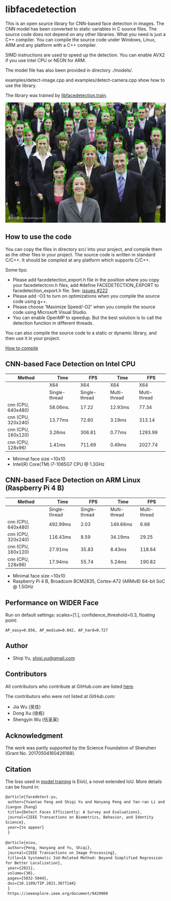 # libfacedetection

This is an open source library for CNN-based face detection in images. The CNN model has been converted to static variables in C source files. The source code does not depend on any other libraries. What you need is just a C++ compiler. You can compile the source code under Windows, Linux, ARM and any platform with a C++ compiler.

SIMD instructions are used to speed up the detection. You can enable AVX2 if you use Intel CPU or NEON for ARM.

The model file has also been provided in directory ./models/.

examples/detect-image.cpp and examples/detect-camera.cpp show how to use the library.

The library was trained by [libfacedetection.train](https://github.com/ShiqiYu/libfacedetection.train).

![Examples](/images/cnnresult.png "Detection example")

## How to use the code

You can copy the files in directory src/ into your project,
and compile them as the other files in your project.
The source code is written in standard C/C++.
It should be compiled at any platform which supports C/C++.

Some tips:

  * Please add facedetection_export.h file in the position where you copy your facedetectcnn.h files, add #define FACEDETECTION_EXPORT to  facedetection_export.h file. See: [issues #222](https://github.com/ShiqiYu/libfacedetection/issues/222)
  * Please add -O3 to turn on optimizations when you compile the source code using g++.
  * Please choose 'Maximize Speed/-O2' when you compile the source code using Microsoft Visual Studio.
  * You can enable OpenMP to speedup. But the best solution is to call the detection function in different threads.

You can also compile the source code to a static or dynamic library, and then use it in your project.

[How to compile](COMPILE.md)


## CNN-based Face Detection on Intel CPU

<!--
| Method             |Time          | FPS         |Time          | FPS         |
|--------------------|--------------|-------------|--------------|-------------|
|                    |  X64         |X64          |  X64         |X64          |
|                    |Single-thread |Single-thread|Multi-thread  |Multi-thread |
|cnn (CPU, 640x480)  |  58.03ms     |  17.23      | 13.85ms      |   72.20     |
|cnn (CPU, 320x240)  |  14.18ms     |  70.51      |  3.38ms      |  296.21     |
|cnn (CPU, 160x120)  |   3.25ms     | 308.15      |  0.82ms      | 1226.56     |
|cnn (CPU, 128x96)   |   2.11ms     | 474.38      |  0.52ms      | 1929.60     |
-->
| Method             |Time          | FPS         |Time          | FPS         |
|--------------------|--------------|-------------|--------------|-------------|
|                    |  X64         |X64          |  X64         |X64          |
|                    |Single-thread |Single-thread|Multi-thread  |Multi-thread |
|cnn (CPU, 640x480)  |  58.06ms.    |  17.22      |  12.93ms     |   77.34     |
|cnn (CPU, 320x240)  |  13.77ms     |  72.60      |   3.19ms     |  313.14     |
|cnn (CPU, 160x120)  |   3.26ms     | 306.81      |   0.77ms     | 1293.99     |
|cnn (CPU, 128x96)   |   1.41ms     | 711.69      |   0.49ms     | 2027.74     |

* Minimal face size ~10x10
* Intel(R) Core(TM) i7-1065G7 CPU @ 1.3GHz


## CNN-based Face Detection on ARM Linux (Raspberry Pi 4 B)

| Method             |Time          | FPS         |Time          | FPS         |
|--------------------|--------------|-------------|--------------|-------------|
|                    |Single-thread |Single-thread|Multi-thread  |Multi-thread |
|cnn (CPU, 640x480)  |  492.99ms    |  2.03       |  149.66ms    |   6.68      |
|cnn (CPU, 320x240)  |  116.43ms    |  8.59       |   34.19ms    |  29.25      |
|cnn (CPU, 160x120)  |   27.91ms    | 35.83       |    8.43ms    | 118.64      |
|cnn (CPU, 128x96)   |   17.94ms    | 55.74       |    5.24ms    | 190.82      |

<!-- * Face detection only, and no landmark detection included. -->
* Minimal face size ~10x10
* Raspberry Pi 4 B, Broadcom BCM2835, Cortex-A72 (ARMv8) 64-bit SoC @ 1.5GHz


## Performance on WIDER Face 
Run on default settings: scales=[1.], confidence_threshold=0.3, floating point:
```
AP_easy=0.856, AP_medium=0.842, AP_hard=0.727
```

## Author
* Shiqi Yu, <shiqi.yu@gmail.com>

## Contributors
All contributors who contribute at GitHub.com are listed [here](https://github.com/ShiqiYu/libfacedetection/graphs/contributors). 

The contributors who were not listed at GitHub.com:
* Jia Wu (吴佳)
* Dong Xu (徐栋)
* Shengyin Wu (伍圣寅)

## Acknowledgment
The work was partly supported by the Science Foundation of Shenzhen (Grant No. 20170504160426188).


## Citation
The loss used in [model training](https://github.com/ShiqiYu/libfacedetection.train) is EIoU, a novel extended IoU. More details can be found in:

	@article{facedetect-yu,
	 author={Yuantao Feng and Shiqi Yu and Hanyang Peng and Yan-ran Li and Jianguo Zhang}
	 title={Detect Faces Efficiently: A Survey and Evaluations},
	 journal={IEEE Transactions on Biometrics, Behavior, and Identity Science},
	 year={to appear}
	 }

	@article{eiou,
	 author={Peng, Hanyang and Yu, Shiqi},
  	 journal={IEEE Transactions on Image Processing}, 
  	 title={A Systematic IoU-Related Method: Beyond Simplified Regression for Better Localization}, 
  	 year={2021},
  	 volume={30},
  	 pages={5032-5044},
	 doi={10.1109/TIP.2021.3077144}
	 }
	 https://ieeexplore.ieee.org/document/9429909


